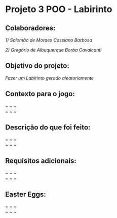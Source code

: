 # Projeto 3 POO - Labirinto
 
## Colaboradores: 
 _1) Salomão de Moraes Cassiano Barbosa_    


_2) Gregório de Albuquerque Borba Cavalcanti_
 
## Objetivo do projeto:
 _Fazer um Labirinto gerado aleatoriamente_

## Contexto para o jogo:
 
 _~ ~ ~_  
 _~ ~ ~_

## Descrição do que foi feito:
 
 _~ ~ ~_  
 _~ ~ ~_
 
## Requisitos adicionais: 
 
 _~ ~ ~_  
 _~ ~ ~_
 
## Easter Eggs:
 
 _~ ~ ~_  
 _~ ~ ~_
 